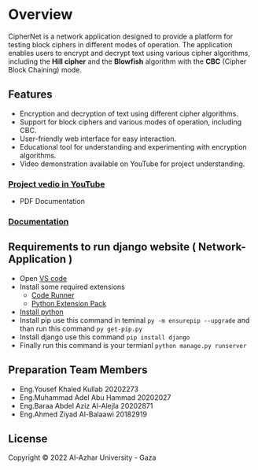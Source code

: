 # Overview

CipherNet is a network application designed to provide a platform for testing block ciphers in different modes of operation. The application enables users to encrypt and decrypt text using various cipher algorithms, including the **Hill cipher** and the **Blowfish** algorithm with the **CBC** (Cipher Block Chaining) mode.

## Features

- Encryption and decryption of text using different cipher algorithms.
- Support for block ciphers and various modes of operation, including CBC.
- User-friendly web interface for easy interaction.
- Educational tool for understanding and experimenting with encryption algorithms.
- Video demonstration available on YouTube for project understanding.
### [Project vedio in YouTube](https://www.youtube.com/watch?v=XICnd5_KsSs)
- PDF Documentation
### [Documentation](https://www.youtube.com/watch?v=XICnd5_KsSs)

## Requirements to run django website ( Network-Application )

- Open [VS code](https://code.visualstudio.com)
- Install some required extensions
  - [Code Runner](https://marketplace.visualstudio.com/items?itemName=formulahendry.code-runner)
  - [Python Extension Pack](https://marketplace.visualstudio.com/items?itemName=donjayamanne.python-extension-pack)
- [Install python](https://www.python.org/downloads)
- Install pip use this command in teminal `py -m ensurepip --upgrade` and than run this command `py get-pip.py`
- Install django use this command `pip install django`
- Finally run this command is your termianl `python manage.py runserver`

## Preparation Team Members

- Eng.Yousef Khaled Kullab        20202273
- Eng.Muhammad Adel Abu Hammad    20202027
- Eng.Baraa Abdel Aziz Al-Alejla  20202871
- Eng.Ahmed Ziyad Al-Balaawi      20182919

## License

Copyright © 2022 Al-Azhar University - Gaza

